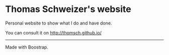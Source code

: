 # Thomas Schweizer's website
Personal website to show what I do and have done.

You can consult it on http://thomsch.github.io/

---
Made with Boostrap.

